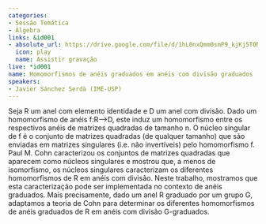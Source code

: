```yaml
---
categories:
- Sessão Temática
- Álgebra
links: &id001
- absolute_url: https://drive.google.com/file/d/1hL0nxQmm0smP9_kjKj5T0Nazcmo9Jsk6/view?usp=sharing
  icon: play
  name: Assistir gravação
live: *id001
name: Homomorfismos de anéis graduados em anéis com divisão graduados
speakers:
- Javier Sánchez Serdà (IME-USP)
---
```


Seja R um anel com elemento identidade e D um anel com divisão. Dado um homomorfismo de anéis f:R-->D, este induz um homomorfismo entre os respectivos anéis de matrizes quadradas de tamanho n.  O núcleo singular de f é o conjunto de matrizes quadradas (de qualquer tamanho) que são enviadas em matrizes singulares (i.e. não invertíveis) pelo homomorfismo f.  Paul M. Cohn caracterizou os conjuntos de matrizes quadradas que aparecem como núcleos singulares e mostrou que, a menos de isomorfismo, os núcleos singulares caracterizam os diferentes homomorfismos de R em anéis com divisão.  Neste trabalho, mostramos que esta caracterização pode ser implementada no contexto de anéis graduados. Mais precisamente, dado um anel R graduado por um grupo G, adaptamos a teoria de Cohn para determinar os diferentes homomorfismos de anéis graduados de R em anéis com divisão G-graduados. 